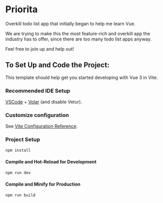 # Priorita

Overkill todo list app that initially began to help me learn Vue. 

We are trying to make this the most feature-rich and overkill app the industry has to offer, since there are too many todo list apps anyway.

Feel free to join up and help out!

## To Set Up and Code the Project:

This template should help get you started developing with Vue 3 in Vite.

### Recommended IDE Setup

[VSCode](https://code.visualstudio.com/) + [Volar](https://marketplace.visualstudio.com/items?itemName=Vue.volar) (and disable Vetur).

### Customize configuration

See [Vite Configuration Reference](https://vite.dev/config/).

### Project Setup

```sh
npm install
```

#### Compile and Hot-Reload for Development

```sh
npm run dev
```

#### Compile and Minify for Production

```sh
npm run build
```

